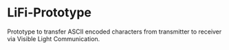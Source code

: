 # LiFi-Prototype
Prototype to transfer ASCII encoded characters from transmitter to receiver via Visible Light Communication. 
